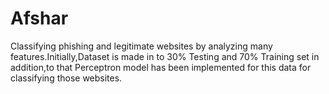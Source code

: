 # Afshar
Classifying phishing and legitimate websites by analyzing many features.Initially,Dataset is made in to 30% Testing  and 70% Training set
in addition,to that Perceptron model has been implemented for this data for classifying those websites.
